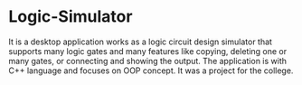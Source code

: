 # Logic-Simulator
It is a desktop application works as a logic circuit design simulator that supports many logic gates and many features like copying, deleting one or many gates, or connecting and showing the output.
The application is with C++ language and focuses on OOP concept.
It was a project for the college.
